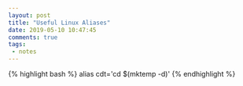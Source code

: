 ```yaml
---
layout: post
title: "Useful Linux Aliases"
date: 2019-05-10 10:47:45
comments: true
tags:
 - notes
---
```


{% highlight bash %}
alias cdt='cd $(mktemp -d)'
{% endhighlight %}
